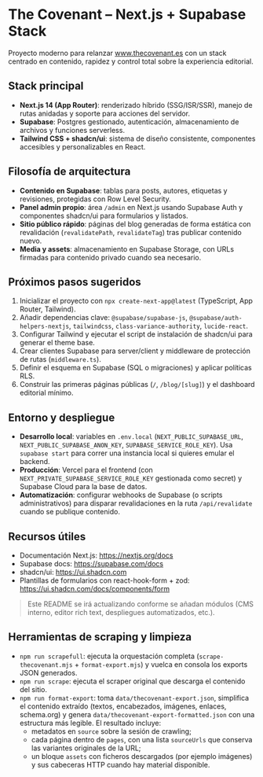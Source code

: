 # The Covenant – Next.js + Supabase Stack

Proyecto moderno para relanzar www.thecovenant.es con un stack centrado en contenido, rapidez y control total sobre la experiencia editorial.

## Stack principal
- **Next.js 14 (App Router)**: renderizado híbrido (SSG/ISR/SSR), manejo de rutas anidadas y soporte para acciones del servidor.
- **Supabase**: Postgres gestionado, autenticación, almacenamiento de archivos y funciones serverless.
- **Tailwind CSS + shadcn/ui**: sistema de diseño consistente, componentes accesibles y personalizables en React.

## Filosofía de arquitectura
- **Contenido en Supabase**: tablas para posts, autores, etiquetas y revisiones, protegidas con Row Level Security.
- **Panel admin propio**: área `/admin` en Next.js usando Supabase Auth y componentes shadcn/ui para formularios y listados.
- **Sitio público rápido**: páginas del blog generadas de forma estática con revalidación (`revalidatePath`, `revalidateTag`) tras publicar contenido nuevo.
- **Media y assets**: almacenamiento en Supabase Storage, con URLs firmadas para contenido privado cuando sea necesario.

## Próximos pasos sugeridos
1. Inicializar el proyecto con `npx create-next-app@latest` (TypeScript, App Router, Tailwind).
2. Añadir dependencias clave: `@supabase/supabase-js`, `@supabase/auth-helpers-nextjs`, `tailwindcss`, `class-variance-authority`, `lucide-react`.
3. Configurar Tailwind y ejecutar el script de instalación de shadcn/ui para generar el theme base.
4. Crear clientes Supabase para server/client y middleware de protección de rutas (`middleware.ts`).
5. Definir el esquema en Supabase (SQL o migraciones) y aplicar políticas RLS.
6. Construir las primeras páginas públicas (`/`, `/blog/[slug]`) y el dashboard editorial mínimo.

## Entorno y despliegue
- **Desarrollo local**: variables en `.env.local` (`NEXT_PUBLIC_SUPABASE_URL`, `NEXT_PUBLIC_SUPABASE_ANON_KEY`, `SUPABASE_SERVICE_ROLE_KEY`). Usa `supabase start` para correr una instancia local si quieres emular el backend.
- **Producción**: Vercel para el frontend (con `NEXT_PRIVATE_SUPABASE_SERVICE_ROLE_KEY` gestionada como secret) y Supabase Cloud para la base de datos.
- **Automatización**: configurar webhooks de Supabase (o scripts administrativos) para disparar revalidaciones en la ruta `/api/revalidate` cuando se publique contenido.

## Recursos útiles
- Documentación Next.js: https://nextjs.org/docs
- Supabase docs: https://supabase.com/docs
- shadcn/ui: https://ui.shadcn.com
- Plantillas de formularios con react-hook-form + zod: https://ui.shadcn.com/docs/components/form

> Este README se irá actualizando conforme se añadan módulos (CMS interno, editor rich text, despliegues automatizados, etc.).

## Herramientas de scraping y limpieza
- `npm run scrapefull`: ejecuta la orquestación completa (`scrape-thecovenant.mjs` + `format-export.mjs`) y vuelca en consola los exports JSON generados.
- `npm run scrape`: ejecuta el scraper original que descarga el contenido del sitio.
- `npm run format-export`: toma `data/thecovenant-export.json`, simplifica el contenido extraído (textos, encabezados, imágenes, enlaces, schema.org) y genera `data/thecovenant-export-formatted.json` con una estructura más legible. El resultado incluye:
  - metadatos en `source` sobre la sesión de crawling;
  - cada página dentro de `pages`, con una lista `sourceUrls` que conserva las variantes originales de la URL;
  - un bloque `assets` con ficheros descargados (por ejemplo imágenes) y sus cabeceras HTTP cuando hay material disponible.
